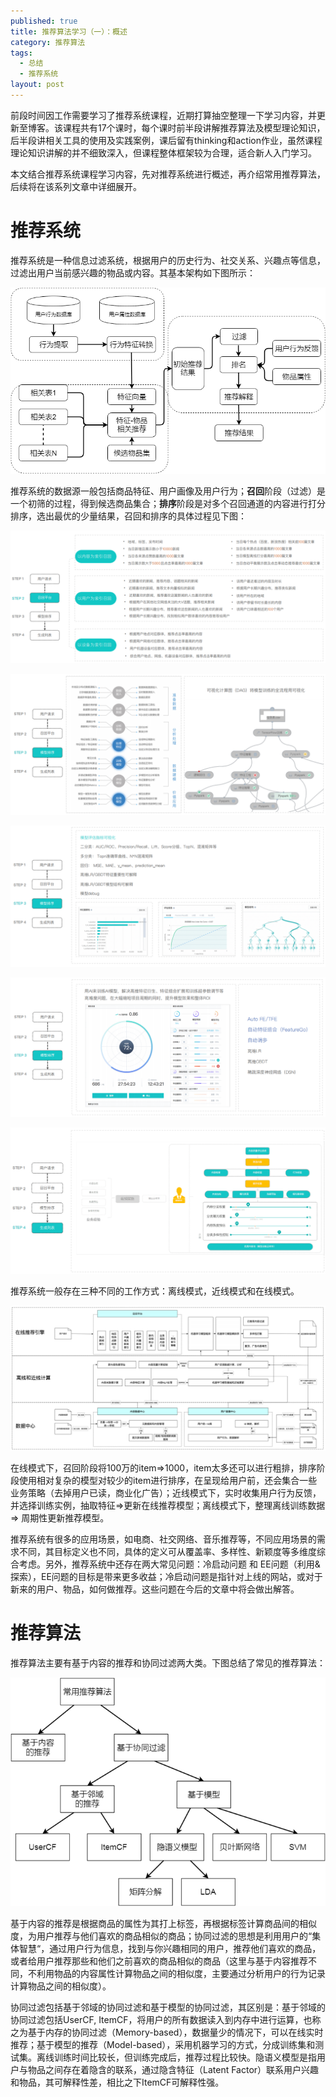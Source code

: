 ```yaml
---
published: true
title: 推荐算法学习（一）：概述
category: 推荐算法
tags: 
  - 总结
  - 推荐系统
layout: post
---
```


前段时间因工作需要学习了推荐系统课程，近期打算抽空整理一下学习内容，并更新至博客。该课程共有17个课时，每个课时前半段讲解推荐算法及模型理论知识，后半段讲相关工具的使用及实践案例，课后留有thinking和action作业，虽然课程理论知识讲解的并不细致深入，但课程整体框架较为合理，适合新人入门学习。

本文结合推荐系统课程学习内容，先对推荐系统进行概述，再介绍常用推荐算法，后续将在该系列文章中详细展开。

# 推荐系统

推荐系统是一种信息过滤系统，根据用户的历史行为、社交关系、兴趣点等信息，过滤出用户当前感兴趣的物品或内容。其基本架构如下图所示：

![推荐系统架构](https://raw.githubusercontent.com/Alice1214/alice1214.github.io/master/_posts/image/推荐算法（一）/推荐系统架构.png)

推荐系统的数据源一般包括商品特征、用户画像及用户行为；**召回**阶段（过滤）是一个初筛的过程，得到候选商品集合；**排序**阶段是对多个召回通道的内容进行打分排序，选出最优的少量结果，召回和排序的具体过程见下图：

![2](https://raw.githubusercontent.com/Alice1214/alice1214.github.io/master/_posts/image/推荐算法（一）/2.png)

![3](https://raw.githubusercontent.com/Alice1214/alice1214.github.io/master/_posts/image/推荐算法（一）/3.png)

![4](https://raw.githubusercontent.com/Alice1214/alice1214.github.io/master/_posts/image/推荐算法（一）/4.png)

![5](https://raw.githubusercontent.com/Alice1214/alice1214.github.io/master/_posts/image/推荐算法（一）/5.png)

![6](https://raw.githubusercontent.com/Alice1214/alice1214.github.io/master/_posts/image/推荐算法（一）/6.png)

推荐系统一般存在三种不同的工作方式：离线模式，近线模式和在线模式。

![0](https://raw.githubusercontent.com/Alice1214/alice1214.github.io/master/_posts/image/推荐算法（一）/0.png)

在线模式下，召回阶段将100万的item=>1000，item太多还可以进行粗排，排序阶段使用相对复杂的模型对较少的item进行排序，在呈现给用户前，还会集合一些业务策略（去掉用户已读，商业化广告）；近线模式下，实时收集用户行为反馈，并选择训练实例，抽取特征=>更新在线推荐模型；离线模式下，整理离线训练数据 => 周期性更新推荐模型。

推荐系统有很多的应用场景，如电商、社交网络、音乐推荐等，不同应用场景的需求不同，其目标定义也不同，具体的定义可从覆盖率、多样性、新颖度等多维度综合考虑。另外，推荐系统中还存在两大常见问题：冷启动问题 和 EE问题（利用&探索），EE问题的目标是带来更多收益；冷启动问题是指针对上线的网站，或对于新来的用户、物品，如何做推荐。这些问题在今后的文章中将会做出解答。

# 推荐算法

推荐算法主要有基于内容的推荐和协同过滤两大类。下图总结了常见的推荐算法：

![常见推荐算法](https://raw.githubusercontent.com/Alice1214/alice1214.github.io/master/_posts/image/推荐算法（一）/常见推荐算法.png)

基于内容的推荐是根据商品的属性为其打上标签，再根据标签计算商品间的相似度，为用户推荐与他们喜欢的商品相似的商品；协同过滤的思想是利用用户的“集体智慧“，通过用户行为信息，找到与你兴趣相同的用户，推荐他们喜欢的商品，或者给用户推荐那些和他们之前喜欢的商品相似的商品（这里与基于内容推荐不同，不利用物品的内容属性计算物品之间的相似度，主要通过分析用户的行为记录计算物品之间的相似度）。

协同过滤包括基于邻域的协同过滤和基于模型的协同过滤，其区别是：基于邻域的协同过滤包括UserCF, ItemCF，将用户的所有数据读入到内存中进行运算，也称之为基于内存的协同过滤（Memory-based），数据量少的情况下，可以在线实时推荐；基于模型的推荐（Model-based），采用机器学习的方式，分成训练集和测试集。离线训练时间比较长，但训练完成后，推荐过程比较快。隐语义模型是指用户与物品之间存在着隐含的联系，通过隐含特征（Latent Factor）联系用户兴趣和物品，其可解释性差，相比之下ItemCF可解释性强。



